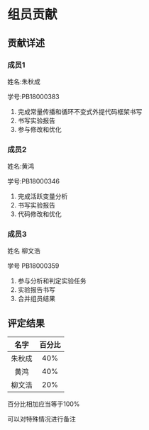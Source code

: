 # 组员贡献

## 贡献详述

### 成员1

姓名:朱秋成

学号:PB18000383

1. 完成常量传播和循环不变式外提代码框架书写
2. 书写实验报告
3. 参与修改和优化

### 成员2

姓名:黄鸿

学号:PB18000346

1. 完成活跃变量分析
2. 书写实验报告
3. 代码修改和优化

### 成员3

姓名 柳文浩

学号 PB18000359

1. 参与分析和判定实验任务
2. 实验报告书写
3. 合并组员结果


## 评定结果

|名字|百分比|
|:-:|:-:|
|朱秋成|40%|
|黄鸿|40%|
|柳文浩|20%|

百分比相加应当等于100%

可以对特殊情况进行备注
